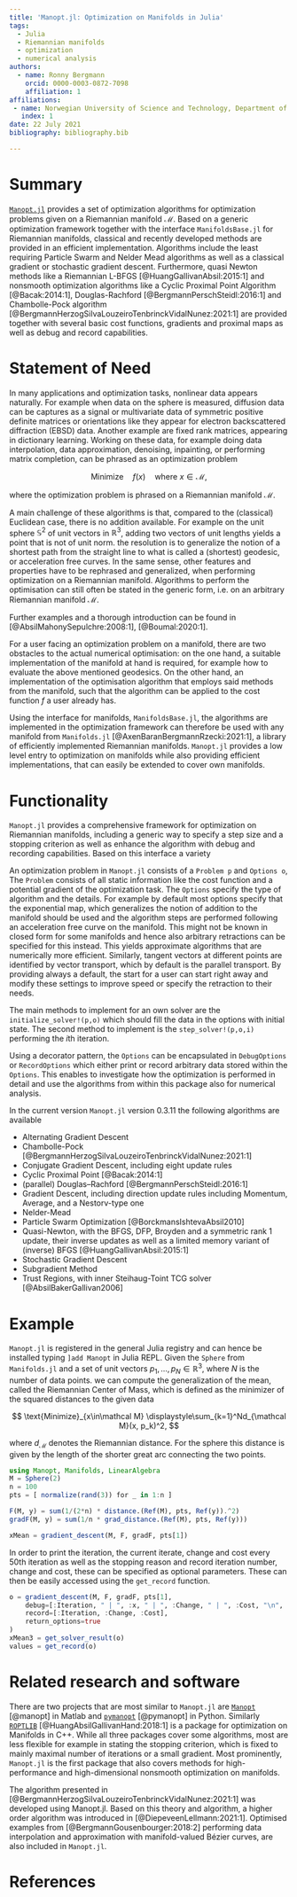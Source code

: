 ```yaml
---
title: 'Manopt.jl: Optimization on Manifolds in Julia'
tags:
  - Julia
  - Riemannian manifolds
  - optimization
  - numerical analysis
authors:
  - name: Ronny Bergmann
    orcid: 0000-0003-0872-7098
    affiliation: 1
affiliations:
 - name: Norwegian University of Science and Technology, Department of Mathematical Sciences, Trondheim, Norway
   index: 1
date: 22 July 2021
bibliography: bibliography.bib

---
```


# Summary

[`Manopt.jl`](https://manoptjl.org) provides a set of optimization algorithms for optimization problems given on a Riemannian manifold $\mathcal M$.
Based on a generic optimization framework together with the interface `ManifoldsBase.jl` for Riemannian manifolds, classical and recently developed methods are provided in an efficient implementation. Algorithms include the least requiring Particle Swarm and Nelder Mead algorithms as well as a classical gradient or stochastic gradient descent. Furthermore, quasi Newton methods like a Riemannian L-BFGS [@HuangGallivanAbsil:2015:1] and nonsmooth optimization algorithms like a Cyclic Proximal Point Algorithm [@Bacak:2014:1], Douglas-Rachford [@BergmannPerschSteidl:2016:1] and Chambolle-Pock algorithm [@BergmannHerzogSilvaLouzeiroTenbrinckVidalNunez:2021:1] are provided together with several basic cost functions, gradients and proximal maps as well as debug and record capabilities.

# Statement of Need

In many applications and optimization tasks, nonlinear data appears naturally.
For example when data on the sphere is measured, diffusion data can be captures as a signal or multivariate data of symmetric positive definite matrices or orientations like they appear for electron backscattered diffraction (EBSD) data. Another example are fixed rank matrices, appearing in dictionary learning.
Working on these data, for example doing data interpolation, data approximation, denoising, inpainting, or performing matrix completion, can be phrased as an optimization problem

$$ \text{Minimize}\quad f(x) \quad \text{where } x\in\mathcal M, $$

where the optimization problem is phrased on a Riemannian manifold $\mathcal M$.

A main challenge of these algorithms is that, compared to the (classical) Euclidean case, there is no addition available. For example on the unit sphere $\mathbb S^2$ of unit vectors in $\mathbb R^3$, adding two vectors of unit lengths yields a point that is not of unit norm.
the resolution is to generalize the notion of a shortest path from the straight line to what is called a (shortest) geodesic, or acceleration free curves.
In the same sense, other features and properties have to be rephrased and generalized, when performing optimization on a Riemannian manifold.
Algorithms to perform the optimisation can still often be stated in the generic form, i.e. on an arbitrary Riemannian manifold $\mathcal M$.

Further examples and a thorough introduction can be found in [@AbsilMahonySepulchre:2008:1], [@Boumal:2020:1].

For a user facing an optimization problem on a manifold, there are two obstacles to the actual numerical optimisation: on the one hand, a suitable implementation of the manifold at hand is required, for example how to evaluate the above mentioned geodesics. On the other hand, an implementation of the optimisation algorithm that employs said methods from the manifold, such that the algorithm can be applied to the cost function $f$ a user already has.

Using the interface for manifolds, `ManifoldsBase.jl`, the algorithms are implemented in the optimization framework can therefore be used with any manifold from `Manifolds.jl` [@AxenBaranBergmannRzecki:2021:1], a library of efficiently implemented Riemannian manifolds.
`Manopt.jl` provides a low level entry to optimization on manifolds while also providing efficient implementations, that can easily be extended to cover own manifolds.

# Functionality

`Manopt.jl` provides a comprehensive framework for optimization on Riemannian manifolds,
including a generic way to specify a step size and a stopping criterion as well as enhance the algorithm with debug and recording capabilities.
Based on this interface a variety

An optimization problem in `Manopt.jl` consists of a `Problem p` and `Options o`,
The `Problem` consists of all static information like the cost function and a potential gradient of the optimization task. The `Options` specify the type of algorithm and the details. For example by default most options specify that the exponential map, which generalizes the notion of addition to the manifold should be used and the algorithm steps are performed following an acceleration free curve on the manifold. This might not be known in closed form for some manifolds and hence also arbitrary retractions can be specified for this instead. This yields approximate algorithms that are numerically more efficient.
Similarly, tangent vectors at different points are identified by vector transport, which by default is the parallel transport.
By providing always a default, the start for a user can start right away and modify these settings to improve speed or specify the retraction to their needs.

The main methods to implement for an own solver are the `initialize_solver!(p,o)` which should fill the data in the options with initial state. The second method to implement is the `step_solver!(p,o,i)` performing the $i$th iteration.

Using a decorator pattern, the `Options` can be encapsulated in `DebugOptions` or `RecordOptions` which either print or record arbitrary data stored within the `Options`. This enables to investigate how the optimization is performed in detail and use the algorithms from within this package also for numerical analysis.

In the current version `Manopt.jl` version 0.3.11 the following algorithms are available

* Alternating Gradient Descent
* Chambolle-Pock [@BergmannHerzogSilvaLouzeiroTenbrinckVidalNunez:2021:1]
* Conjugate Gradient Descent, including eight update rules
* Cyclic Proximal Point [@Bacak:2014:1]
* (parallel) Douglas–Rachford [@BergmannPerschSteidl:2016:1]
* Gradient Descent, including direction update rules including Momentum, Average, and a Nestorv-type one
* Nelder-Mead
* Particle Swarm Optimization [@BorckmansIshtevaAbsil2010]
* Quasi-Newton, with the BFGS, DFP, Broyden and a symmetric rank 1 update, their inverse updates as well as a limited memory variant of (inverse) BFGS [@HuangGallivanAbsil:2015:1]
* Stochastic Gradient Descent
* Subgradient Method
* Trust Regions, with inner Steihaug-Toint TCG solver [@AbsilBakerGallivan2006]

# Example

`Manopt.jl` is registered in the general Julia registry and can hence be installed typing `]add Manopt` in Julia REPL.
Given the `Sphere` from `Manifolds.jl` and a set of unit vectors $p_1,...,p_N\in\mathbb R^3$, where $N$ is the number of data points.
we can compute the generalization of the mean, called the Riemannian Center of Mass, which is defined as the minimizer of the squared distances to the given data

$$ \text{Minimize}_{x\in\mathcal M} \displaystyle\sum_{k=1}^Nd_{\mathcal M}(x, p_k)^2, $$

where $d_{\mathcal M}$ denotes the Riemannian distance. For the sphere this distance is given by the length of the shorter great arc connecting the two points.

```julia
using Manopt, Manifolds, LinearAlgebra
M = Sphere(2)
n = 100
pts = [ normalize(rand(3)) for _ in 1:n ]

F(M, y) = sum(1/(2*n) * distance.(Ref(M), pts, Ref(y)).^2)
gradF(M, y) = sum(1/n * grad_distance.(Ref(M), pts, Ref(y)))

xMean = gradient_descent(M, F, gradF, pts[1])
```

In order to print the iteration, the current iterate, change and cost every $50$th iteration as well as the stopping reason and record iteration number, change and cost, these can be specified as optional parameters. These can then be easily accessed using the `get_record` function.

```julia
o = gradient_descent(M, F, gradF, pts[1],
    debug=[:Iteration, " | ", :x, " | ", :Change, " | ", :Cost, "\n", :Stop],
    record=[:Iteration, :Change, :Cost],
    return_options=true
)
xMean3 = get_solver_result(o)
values = get_record(o)
```

# Related research and software

There are two projects that are most similar to `Manopt.jl` are [`Manopt`](https://manopt.org) [@manopt] in Matlab and [`pymanopt`](https://pymanopt.org) [@pymanopt] in Python.
Similarly [`ROPTLIB`](https://www.math.fsu.edu/~whuang2/Indices/index_ROPTLIB.html) [@HuangAbsilGallivanHand:2018:1] is a package for optimization on Manifolds in C++.
While all three packages cover some algorithms, most are less flexible for example in stating the stopping criterion, which is fixed to mainly maximal number of iterations or a small gradient. Most prominently, `Manopt.jl` is the first package that also covers methods for high-performance and high-dimensional nonsmooth optimization on manifolds.

The algorithm presented in [@BergmannHerzogSilvaLouzeiroTenbrinckVidalNunez:2021:1] was developed using Manopt.jl. Based on this theory and algorithm, a higher order algorithm was introduced in [@DiepeveenLellmann:2021:1]. Optimised examples from [@BergmannGousenbourger:2018:2] performing data interpolation and approximation with manifold-valued Bézier curves, are also included in `Manopt.jl`.

# References